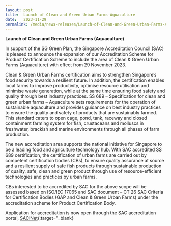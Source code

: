 ```yaml
---
layout: post
title:  Launch of Clean and Green Urban Farms-Aquaculture 
date:   2023-11-29
permalink: /media/news-releases/Launch-of-Clean-and-Green-Urban-Farms-Aquaculture 
---
```


**Launch of Clean and Green Urban Farms (Aquaculture)**


In support of the SG Green Plan, the Singapore Accreditation Council (SAC) is pleased to announce the expansion of our Accreditation Scheme for Product Certification Scheme to include the area of Clean & Green Urban Farms (Aquaculture) with effect from 29 November 2023.
 
Clean & Green Urban Farms certification aims to strengthen Singapore’s food security towards a resilient future. In addition, the certification enables local farms to improve productivity, optimise resource utilisation and minimise waste generation, while at the same time ensuring food safety and quality through best industry practices. SS 689 – Specification for clean and green urban farms – Aquaculture sets requirements for the operation of sustainable aquaculture and provides guidance on best industry practices to ensure the quality and safety of products that are sustainably farmed. This standard caters to open cage, pond, tank, raceway and closed containment farming system for fish, crustaceans and molluscs in freshwater, brackish and marine environments through all phases of farm production. 
 
The new accreditation area supports the national initiative for Singapore to be a leading food and agriculture technology hub. With SAC accredited SS 689 certification, the certification of urban farms are carried out by competent certification bodies (CBs), to ensure quality assurance at source and a resilient supply of safe fish products through sustainable production of quality, safe, clean and green product through use of resource-efficient technologies and practices by urban farms.
 
CBs interested to be accredited by SAC for the above scope will be assessed based on ISO/IEC 17065 and SAC document – CT 26 SAC Criteria for Certification Bodies (GAP and Clean & Green Urban Farms) under the accreditation scheme for Product Certification Body.
 
Application for accreditation is now open through the SAC accreditation portal, [SACiNet](https://sacinet2.enterprisesg.gov.sg/landing){:target="_blank}
